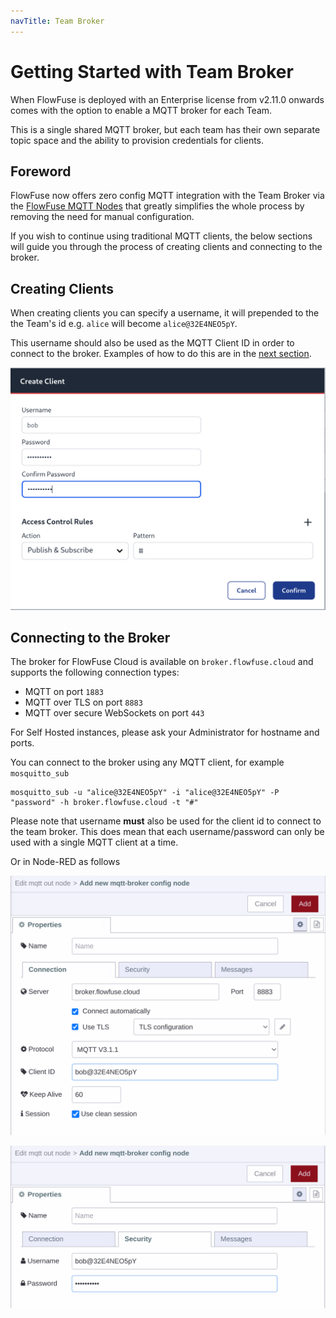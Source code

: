 ```yaml
---
navTitle: Team Broker
---
```


# Getting Started with Team Broker

When FlowFuse is deployed with an Enterprise license from v2.11.0 onwards comes with the option to enable a MQTT broker for each Team.

This is a single shared MQTT broker, but each team has their own separate topic space and the ability to provision credentials for clients.

## Foreword
FlowFuse now offers zero config MQTT integration with the Team Broker via the [FlowFuse MQTT Nodes](/docs/user/mqtt-nodes/) that greatly simplifies the whole process by removing the need for manual configuration.

If you wish to continue using traditional MQTT clients, the below sections will guide you through the process of creating clients and connecting to the broker.

## Creating Clients

When creating clients you can specify a username, it will prepended to the the Team's id e.g.  `alice` will become `alice@32E4NEO5pY`.

This username should also be used as the MQTT Client ID in order to connect to the broker. Examples of how to do this are in the [next section](#connecting-to-the-broker).

![Create Broker Client](../cloud/images/create-broker-client.png)

## Connecting to the Broker

The broker for FlowFuse Cloud is available on `broker.flowfuse.cloud` and supports the following connection types:

 - MQTT on port `1883`
 - MQTT over TLS on port `8883`
 - MQTT over secure WebSockets on port `443`

 For Self Hosted instances, please ask your Administrator for hostname and ports.

 You can connect to the broker using any MQTT client, for example `mosquitto_sub`

 ```
 mosquitto_sub -u "alice@32E4NEO5pY" -i "alice@32E4NEO5pY" -P "password" -h broker.flowfuse.cloud -t "#"
 ```

 Please note that username **must** also be used for the client id to connect to the team broker. This does mean that each 
 username/password can only be used with a single MQTT client at a time.

 Or in Node-RED as follows

 ![Node-RED MQTT Client Connection](../cloud/images/node-red-mqtt-connection.png)
 
 ![Node-RED MQTT Client Security](../cloud/images/node-red-mqtt-security.png)
